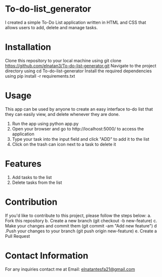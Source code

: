 # To-do-list_generator
I created a simple To-Do List application written in HTML and CSS that allows users to add, delete and manage tasks.

# Installation
Clone this repository to your local machine using git clone https://github.com/elnatan3/To-do-list-generator.git
Navigate to the project directory using cd To-do-list-generator
Install the required dependencies using pip install -r requirements.txt

# Usage
This app can be used by anyone to create an easy interface to-do list that they can easily view, and delete whenever they are done. 
1. Run the app using python app.py
2. Open your browser and go to http://localhost:5000/ to access the application
3. Type your task into the input field and click "ADD" to add it to the list
4. Click on the trash can icon next to a task to delete it

# Features
1. Add tasks to the list
2. Delete tasks from the list

# Contribution
If you'd like to contribute to this project, please follow the steps below:
a. Fork this repository
b. Create a new branch (git checkout -b new-feature)
c. Make your changes and commit them (git commit -am "Add new feature")
d .Push your changes to your branch (git push origin new-feature)
e. Create a Pull Request

# Contact Information
For any inquiries contact me at
Email: elnatantesfa21@gmail.com
